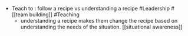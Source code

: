 - Teach to : follow a recipe vs understanding a recipe #Leadership #[[team building]] #Teaching
    - understanding a recipe makes them change the recipe based on understanding the needs of the situation. [[situational awareness]]
